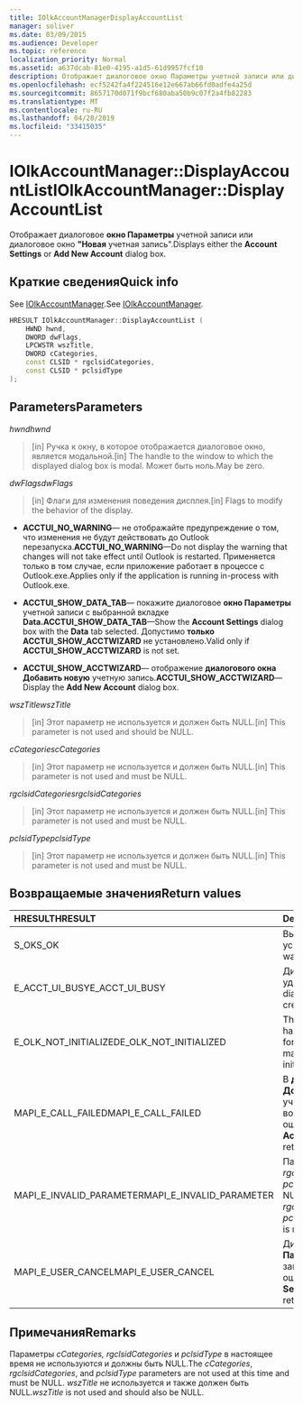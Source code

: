 ```yaml
---
title: IOlkAccountManagerDisplayAccountList
manager: soliver
ms.date: 03/09/2015
ms.audience: Developer
ms.topic: reference
localization_priority: Normal
ms.assetid: a637dcab-81e0-4195-a1d5-61d9957fcf10
description: Отображает диалоговое окно Параметры учетной записи или диалоговое окно "Добавить новую учетную запись".
ms.openlocfilehash: ecf5242fa4f224516e12e667ab66fd0adfe4a25d
ms.sourcegitcommit: 8657170d071f9bcf680aba50b9c07f2a4fb82283
ms.translationtype: MT
ms.contentlocale: ru-RU
ms.lasthandoff: 04/28/2019
ms.locfileid: "33415035"
---
```

# <a name="iolkaccountmanagerdisplayaccountlist"></a><span data-ttu-id="e7d2f-103">IOlkAccountManager::DisplayAccountList</span><span class="sxs-lookup"><span data-stu-id="e7d2f-103">IOlkAccountManager::DisplayAccountList</span></span>

<span data-ttu-id="e7d2f-104">Отображает диалоговое **окно Параметры** учетной записи или диалоговое окно **"Новая** учетная запись".</span><span class="sxs-lookup"><span data-stu-id="e7d2f-104">Displays either the **Account Settings** or **Add New Account** dialog box.</span></span> 
  
## <a name="quick-info"></a><span data-ttu-id="e7d2f-105">Краткие сведения</span><span class="sxs-lookup"><span data-stu-id="e7d2f-105">Quick info</span></span>

<span data-ttu-id="e7d2f-106">See [IOlkAccountManager](iolkaccountmanager.md).</span><span class="sxs-lookup"><span data-stu-id="e7d2f-106">See [IOlkAccountManager](iolkaccountmanager.md).</span></span>
  
```cpp
HRESULT IOlkAccountManager::DisplayAccountList ( 
    HWND hwnd,
    DWORD dwFlags,
    LPCWSTR wszTitle,
    DWORD cCategories,
    const CLSID * rgclsidCategories,
    const CLSID * pclsidType
);

```

## <a name="parameters"></a><span data-ttu-id="e7d2f-107">Parameters</span><span class="sxs-lookup"><span data-stu-id="e7d2f-107">Parameters</span></span>

<span data-ttu-id="e7d2f-108">_hwnd_</span><span class="sxs-lookup"><span data-stu-id="e7d2f-108">_hwnd_</span></span>
  
> <span data-ttu-id="e7d2f-109">[in] Ручка к окну, в которое отображается диалоговое окно, является модальной.</span><span class="sxs-lookup"><span data-stu-id="e7d2f-109">[in] The handle to the window to which the displayed dialog box is modal.</span></span> <span data-ttu-id="e7d2f-110">Может быть ноль.</span><span class="sxs-lookup"><span data-stu-id="e7d2f-110">May be zero.</span></span>
    
<span data-ttu-id="e7d2f-111">_dwFlags_</span><span class="sxs-lookup"><span data-stu-id="e7d2f-111">_dwFlags_</span></span>
  
> <span data-ttu-id="e7d2f-112">[in] Флаги для изменения поведения дисплея.</span><span class="sxs-lookup"><span data-stu-id="e7d2f-112">[in] Flags to modify the behavior of the display.</span></span> 
    
   - <span data-ttu-id="e7d2f-113">**ACCTUI_NO_WARNING**— не отображайте предупреждение о том, что изменения не будут действовать до Outlook перезапуска.</span><span class="sxs-lookup"><span data-stu-id="e7d2f-113">**ACCTUI_NO_WARNING**—Do not display the warning that changes will not take effect until Outlook is restarted.</span></span> <span data-ttu-id="e7d2f-114">Применяется только в том случае, если приложение работает в процессе с Outlook.exe.</span><span class="sxs-lookup"><span data-stu-id="e7d2f-114">Applies only if the application is running in-process with Outlook.exe.</span></span>
    
   - <span data-ttu-id="e7d2f-115">**ACCTUI_SHOW_DATA_TAB**— покажите диалоговое **окно Параметры** учетной записи с выбранной вкладке **Data.**</span><span class="sxs-lookup"><span data-stu-id="e7d2f-115">**ACCTUI_SHOW_DATA_TAB**—Show the **Account Settings** dialog box with the **Data** tab selected.</span></span> <span data-ttu-id="e7d2f-116">Допустимо **только ACCTUI_SHOW_ACCTWIZARD** не установлено.</span><span class="sxs-lookup"><span data-stu-id="e7d2f-116">Valid only if **ACCTUI_SHOW_ACCTWIZARD** is not set.</span></span> 
    
   - <span data-ttu-id="e7d2f-117">**ACCTUI_SHOW_ACCTWIZARD**— отображение **диалогового окна Добавить новую** учетную запись.</span><span class="sxs-lookup"><span data-stu-id="e7d2f-117">**ACCTUI_SHOW_ACCTWIZARD**—Display the **Add New Account** dialog box.</span></span> 
    
<span data-ttu-id="e7d2f-118">_wszTitle_</span><span class="sxs-lookup"><span data-stu-id="e7d2f-118">_wszTitle_</span></span>
  
> <span data-ttu-id="e7d2f-119">[in] Этот параметр не используется и должен быть NULL.</span><span class="sxs-lookup"><span data-stu-id="e7d2f-119">[in] This parameter is not used and should be NULL.</span></span>
    
<span data-ttu-id="e7d2f-120">_cCategories_</span><span class="sxs-lookup"><span data-stu-id="e7d2f-120">_cCategories_</span></span>
  
> <span data-ttu-id="e7d2f-121">[in] Этот параметр не используется и должен быть NULL.</span><span class="sxs-lookup"><span data-stu-id="e7d2f-121">[in] This parameter is not used and must be NULL.</span></span> 
    
<span data-ttu-id="e7d2f-122">_rgclsidCategories_</span><span class="sxs-lookup"><span data-stu-id="e7d2f-122">_rgclsidCategories_</span></span>
  
> <span data-ttu-id="e7d2f-123">[in] Этот параметр не используется и должен быть NULL.</span><span class="sxs-lookup"><span data-stu-id="e7d2f-123">[in] This parameter is not used and must be NULL.</span></span>
    
<span data-ttu-id="e7d2f-124">_pclsidType_</span><span class="sxs-lookup"><span data-stu-id="e7d2f-124">_pclsidType_</span></span>
  
> <span data-ttu-id="e7d2f-125">[in] Этот параметр не используется и должен быть NULL.</span><span class="sxs-lookup"><span data-stu-id="e7d2f-125">[in] This parameter is not used and must be NULL.</span></span>
    
## <a name="return-values"></a><span data-ttu-id="e7d2f-126">Возвращаемые значения</span><span class="sxs-lookup"><span data-stu-id="e7d2f-126">Return values</span></span>

|<span data-ttu-id="e7d2f-127">**HRESULT**</span><span class="sxs-lookup"><span data-stu-id="e7d2f-127">**HRESULT**</span></span>|<span data-ttu-id="e7d2f-128">**Description**</span><span class="sxs-lookup"><span data-stu-id="e7d2f-128">**Description**</span></span>|
|:-----|:-----|
|<span data-ttu-id="e7d2f-129">S_OK</span><span class="sxs-lookup"><span data-stu-id="e7d2f-129">S_OK</span></span>  <br/> |<span data-ttu-id="e7d2f-130">Вызов был успешным.</span><span class="sxs-lookup"><span data-stu-id="e7d2f-130">The call was successful.</span></span>  <br/> |
|<span data-ttu-id="e7d2f-131">E_ACCT_UI_BUSY</span><span class="sxs-lookup"><span data-stu-id="e7d2f-131">E_ACCT_UI_BUSY</span></span>  <br/> |<span data-ttu-id="e7d2f-132">Диалоговое окно не удалось создать.</span><span class="sxs-lookup"><span data-stu-id="e7d2f-132">The dialog box could not be created.</span></span>  <br/> |
|<span data-ttu-id="e7d2f-133">E_OLK_NOT_INITIALIZED</span><span class="sxs-lookup"><span data-stu-id="e7d2f-133">E_OLK_NOT_INITIALIZED</span></span>  <br/> |<span data-ttu-id="e7d2f-134">The account manager has not been initialized for use.</span><span class="sxs-lookup"><span data-stu-id="e7d2f-134">The account manager has not been initialized for use.</span></span>  <br/> |
|<span data-ttu-id="e7d2f-135">MAPI_E_CALL_FAILED</span><span class="sxs-lookup"><span data-stu-id="e7d2f-135">MAPI_E_CALL_FAILED</span></span>  <br/> |<span data-ttu-id="e7d2f-136">В **диалоговом окне Добавить** новую учетную запись была возвращена ошибка.</span><span class="sxs-lookup"><span data-stu-id="e7d2f-136">The **Add New Account** dialog box returned an error.</span></span>  <br/> |
|<span data-ttu-id="e7d2f-137">MAPI_E_INVALID_PARAMETER</span><span class="sxs-lookup"><span data-stu-id="e7d2f-137">MAPI_E_INVALID_PARAMETER</span></span>  <br/> |<span data-ttu-id="e7d2f-138">Параметр  _cCategories,_  _rgclsidCategories_ или  _pclsidType_ не является NULL.</span><span class="sxs-lookup"><span data-stu-id="e7d2f-138">The  _cCategories_,  _rgclsidCategories_, or  _pclsidType_ parameter is non-NULL.</span></span>  <br/> |
|<span data-ttu-id="e7d2f-139">MAPI_E_USER_CANCEL</span><span class="sxs-lookup"><span data-stu-id="e7d2f-139">MAPI_E_USER_CANCEL</span></span>  <br/> |<span data-ttu-id="e7d2f-140">Диалоговое **окно Параметры** учетной записи возвращает ошибку.</span><span class="sxs-lookup"><span data-stu-id="e7d2f-140">The **Account Settings** dialog box returned an error.</span></span>  <br/> |
   
## <a name="remarks"></a><span data-ttu-id="e7d2f-141">Примечания</span><span class="sxs-lookup"><span data-stu-id="e7d2f-141">Remarks</span></span>

<span data-ttu-id="e7d2f-142">Параметры  _cCategories,_  _rgclsidCategories_ и  _pclsidType_ в настоящее время не используются и должны быть NULL.</span><span class="sxs-lookup"><span data-stu-id="e7d2f-142">The  _cCategories_,  _rgclsidCategories_, and  _pclsidType_ parameters are not used at this time and must be NULL.</span></span>  <span data-ttu-id="e7d2f-143">_wszTitle_ не используется и также должен быть NULL.</span><span class="sxs-lookup"><span data-stu-id="e7d2f-143">_wszTitle_ is not used and should also be NULL.</span></span> 
  

